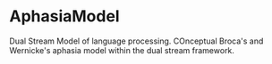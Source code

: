 # AphasiaModel
Dual Stream Model of language processing. COnceptual Broca's and Wernicke's aphasia model within the dual stream framework.
